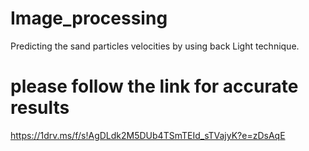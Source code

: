# Image_processing
Predicting the sand particles velocities by using back Light technique.
# please follow the link for accurate results
https://1drv.ms/f/s!AgDLdk2M5DUb4TSmTEId_sTVajyK?e=zDsAqE
